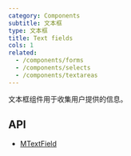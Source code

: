 ```yaml
---
category: Components
subtitle: 文本框
type: 文本框
title: Text fields
cols: 1
related:
  - /components/forms
  - /components/selects
  - /components/textareas
---
```


文本框组件用于收集用户提供的信息。

## API

- [MTextField](/api/MTextField)
